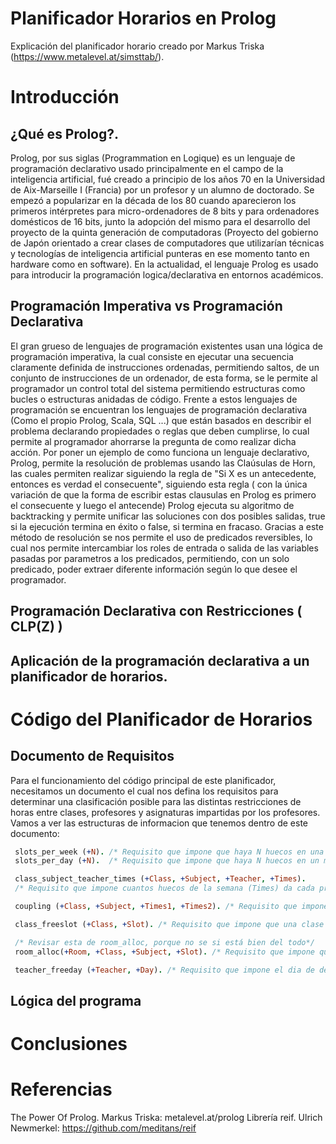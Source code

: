 # Planificador Horarios en Prolog
Explicación del planificador horario creado por Markus Triska (https://www.metalevel.at/simsttab/).


# Introducción 

## ¿Qué es Prolog?.

Prolog, por sus siglas (Programmation en Logique) es un lenguaje de programación declarativo usado principalmente en el campo de la inteligencia artificial, fué creado a principio de los años 70 en la Universidad de Aix-Marseille I (Francia) por un profesor y un alumno de doctorado. Se empezó a popularizar en la década de los 80 cuando aparecieron los primeros intérpretes para micro-ordenadores de 8 bits y para ordenadores domésticos de 16 bits, junto la adopción del mismo para el desarrollo del proyecto de la quinta generación de computadoras (Proyecto del gobierno de Japón orientado a crear clases de computadores que utilizarían técnicas y tecnologías de inteligencia artificial punteras en ese momento tanto en hardware como en software). En la actualidad, el lenguaje Prolog es usado para introducir la programación logica/declarativa en entornos académicos.

## Programación Imperativa vs Programación Declarativa

El gran grueso de lenguajes de programación existentes usan una lógica de programación imperativa, la cual consiste en ejecutar una secuencia claramente definida de instrucciones ordenadas, permitiendo saltos, de un conjunto de instrucciones de un ordenador, de esta forma, se le permite al programador un control total del sistema permitiendo estructuras como bucles o estructuras anidadas de código.
Frente a estos lenguajes de programación se encuentran los lenguajes de programación declarativa (Como el propio Prolog, Scala, SQL ...) que están basados en describir el problema declarando propiedades o reglas que deben cumplirse, lo cual permite al programador ahorrarse la pregunta de como realizar dicha acción.
Por poner un ejemplo de como funciona un lenguaje declarativo, Prolog, permite la resolución de problemas usando las Claúsulas de Horn, las cuales permiten realizar siguiendo la regla de "Si X es un antecedente, entonces es verdad el consecuente", siguiendo esta regla ( con la única variación de que la forma de escribir estas clausulas en Prolog es primero el consecuente y luego el antecende) Prolog ejecuta su algoritmo de backtracking y permite unificar las soluciones con dos posibles salidas, true si la ejecución termina en éxito o false, si termina en fracaso.
Gracias a este método de resolución se nos permite el uso de predicados reversibles, lo cual nos permite intercambiar los roles de entrada o salida de las variables pasadas por parametros a los predicados, permitiendo, con un solo predicado, poder extraer diferente información según lo que desee el programador.

## Programación Declarativa con Restricciones ( CLP(Z) )
## Aplicación de la programación declarativa a un planificador de horarios.

# Código del Planificador de Horarios
## Documento de Requisitos

Para el funcionamiento del código principal de este planificador, necesitamos un documento el cual nos defina los requisitos para determinar una clasificación posible para las distintas restricciones de horas entre clases, profesores y asignaturas impartidas por los profesores.
Vamos a ver las estructuras de informacion que tenemos dentro de este documento:
````prolog
 slots_per_week (+N). /* Requisito que impone que haya N huecos en una misma semana. Ej: slots_per_week (35).*/
 slots_per_day (+N).  /* Requisito que impone que haya N huecos en un mismo día. Ej: slots_per_day (7).*/

 class_subject_teacher_times (+Class, +Subject, +Teacher, +Times).
 /* Requisito que impone cuantos huecos de la semana (Times) da cada profesor (Teacher) de cada asignatura (Subject) en cada clase (Class). Ej: class_subject_teacher_times ('1a', sjk, sjk1, 4).*/

 coupling (+Class, +Subject, +Times1, +Times2). /* Requisito que impone que una una asignatura (Subject) sea impartida en una clase (Class) durante 2 huecos consecutivos (Times1 y Times2). Ej: coupling ('1a', sjk, 2, 3).*/

 class_freeslot (+Class, +Slot). /* Requisito que impone que una clase (Class) no tenga ninguna asignatura en el hueco Slot de la semana. Ej: class_freeslot ('1a', 0).*/

 /* Revisar esta de room_alloc, porque no se si está bien del todo*/
 room_alloc(+Room, +Class, +Subject, +Slot). /* Requisito que impone que un aula (Room) está ocupada por una clase (Class) a la que se le imparte una asignatura (Subject) y en un determinado hueco (Slot). Ej: room_alloc (r1, '1a', sjk, 0).*/

 teacher_freeday (+Teacher, +Day). /* Requisito que impone el dia de descanso (+Day) de un profesor (Teacher). Ej: teacher_freeday (ume1, 4).*/
````

## Lógica del programa

# Conclusiones

# Referencias
The Power Of Prolog. Markus Triska: metalevel.at/prolog
Librería reif. Ulrich Newmerkel: https://github.com/meditans/reif
